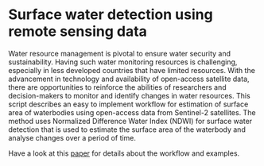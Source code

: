 # Surface water detection using remote sensing data

Water resource management is pivotal to ensure water security and sustainability. Having such water monitoring resources is challenging, especially in less developed countries that have limited resources. With the advancement in technology and availability of open-access satellite data, there are opportunities to reinforce the abilities of researchers and decision-makers to monitor and identify changes in water resources. This script describes an easy to implement workflow for estimation of surface area of waterbodies using open-access data from Sentinel-2 satellites. The method uses Normalized Difference Water Index (NDWI) for surface water detection that is used to estimate the surface area of the waterbody and analyse changes over a period of time. 

Have a look at this [paper](https://www.tandfonline.com/doi/abs/10.1080/13504509.2020.1851803) for details about the workflow and examples.
